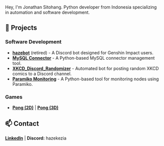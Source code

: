 Hey, I'm Jonathan Sitohang. Python developer from Indonesia specializing in automation and software development.

## 🚀 Projects
### Software Development
- [**hazebot**](https://github.com/hazekezia/hazebot) (retired) - A Discord bot designed for Genshin Impact users.
- [**MySQL Connector**](https://github.com/hazekezia/MySQL_Connector) - A Python-based MySQL connector management tool.
- [**XKCD_Discord_Randomizer**](https://github.com/hazekezia/xkcd_discord_randomizer) - Automated bot for posting random XKCD comics to a Discord channel.
- [**Paramiko Monitoring**](https://github.com/hazekezia/Paramiko) - A Python-based tool for monitoring nodes using Paramiko.

### Games
- [**Pong (2D)**](https://github.com/hazekezia/2D-Pong) | [**Pong (3D)**](https://github.com/hazekezia/3D-Pong)

## 📫 Contact
[**LinkedIn**](https://www.linkedin.com/in/jonathan-sitohang/) | **Discord:** hazekezia

